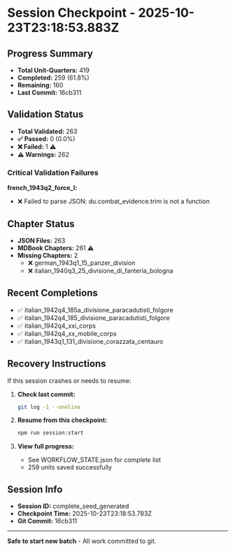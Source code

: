 # Session Checkpoint - 2025-10-23T23:18:53.883Z

## Progress Summary

- **Total Unit-Quarters:** 419
- **Completed:** 259 (61.8%)
- **Remaining:** 160
- **Last Commit:** 16cb311

## Validation Status

- **Total Validated:** 263
- **✅ Passed:** 0 (0.0%)
- **❌ Failed:** 1 ⚠️
- **⚠️ Warnings:** 262

### Critical Validation Failures

**french_1943q2_force_l:**
  - ❌ Failed to parse JSON: du.combat_evidence.trim is not a function

## Chapter Status

- **JSON Files:** 263
- **MDBook Chapters:** 261 ⚠️
- **Missing Chapters:** 2
  - ❌ german_1943q1_15_panzer_division
  - ❌ italian_1940q3_25_divisione_di_fanteria_bologna

## Recent Completions

- ✅ italian_1942q4_185a_divisione_paracadutisti_folgore
- ✅ italian_1942q4_185_divisione_paracadutisti_folgore
- ✅ italian_1942q4_xxi_corps
- ✅ italian_1942q4_xx_mobile_corps
- ✅ italian_1943q1_131_divisione_corazzata_centauro

## Recovery Instructions

If this session crashes or needs to resume:

1. **Check last commit:**
   ```bash
   git log -1 --oneline
   ```

2. **Resume from this checkpoint:**
   ```bash
   npm run session:start
   ```

3. **View full progress:**
   - See WORKFLOW_STATE.json for complete list
   - 259 units saved successfully

## Session Info

- **Session ID:** complete_seed_generated
- **Checkpoint Time:** 2025-10-23T23:18:53.783Z
- **Git Commit:** 16cb311

---

**Safe to start new batch** - All work committed to git.
